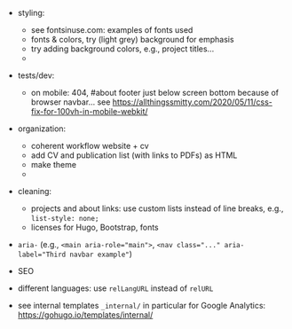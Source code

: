 - styling:
  - see fontsinuse.com: examples of fonts used
  - fonts & colors, try (light grey) background for emphasis
  - try adding background colors, e.g., project titles...
  - 
- tests/dev:
  - on mobile: 404, #about footer just below screen bottom because of browser navbar... see https://allthingssmitty.com/2020/05/11/css-fix-for-100vh-in-mobile-webkit/

- organization:
  - coherent workflow website + cv
  - add CV and publication list (with links to PDFs) as HTML
  - make theme
  - 
- cleaning:
  - projects and about links: use custom lists instead of line breaks, e.g., `list-style: none;`
  - licenses for Hugo, Bootstrap, fonts

- `aria-` (e.g., `<main aria-role="main">`, `<nav class="..." aria-label="Third navbar example"`)
 
- SEO

- different languages: use `relLangURL` instead of `relURL` 

- see internal templates `_internal/` in particular for Google Analytics: https://gohugo.io/templates/internal/ 
